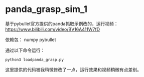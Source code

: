 # panda_grasp_sim_1

基于pybullet官方提供的panda抓取示例改的，运行视频：https://www.bilibili.com/video/BV16A411W7fD

依赖包：
numpy 
pybullet


通过以下命令运行：
```
python3 loadpanda_grasp.py
```

这里提供的代码被我稍微修改了一点，运行效果和视频稍微有点差别。
